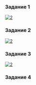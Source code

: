 ### Задание 1
<a href="https://ibb.co/WnPp5kH"><img src="https://i.ibb.co/6Y1JwHy/2.png" alt="2" border="0"></a>

### Задание 2
<a href="https://ibb.co/8zyj5pH"><img src="https://i.ibb.co/KNt9qkJ/2.png" alt="2" border="0"></a>

### Задание 3
<a href="https://ibb.co/JxR8Z8F"><img src="https://i.ibb.co/XyZ6H6k/2.png" alt="2" border="0"></a>

### Задание 4


